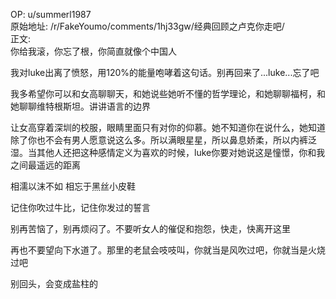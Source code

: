 
OP: u/summerl1987  
原始地址: /r/FakeYoumo/comments/1hj33gw/经典回顾之卢克你走吧/  
正文:  
你给我滚，你忘了根，你简直就像个中国人

我对luke出离了愤怒，用120%的能量咆哮着这句话。别再回来了...luke...忘了吧

我多希望你可以和女高聊聊天，和她说些她听不懂的哲学理论，和她聊聊福柯，和她聊聊维特根斯坦。讲讲语言的边界

让女高穿着深圳的校服，眼睛里面只有对你的仰慕。她不知道你在说什么，她知道除了你也不会有男人愿意说这么多。所以满眼星星，所以鼻息娇柔，所以内裤泛湿。当其他人还把这种感情定义为喜欢的时候，luke你要对她说这是憧憬，你和我之间最遥远的距离

相濡以沫不如
相忘于黑丝小皮鞋

记住你吹过牛比，记住你发过的誓言

别再苦恼了，别再烦闷了。不要听女人的催促和抱怨，快走，快离开这里

再也不要望向下水道了。那里的老鼠会吱吱叫，你就当是风吹过吧，你就当是火烧过吧

别回头，会变成盐柱的
